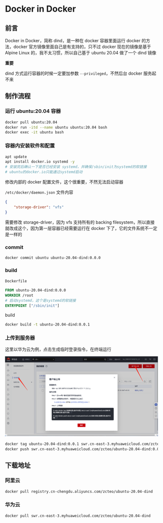 # Docker in Docker

## 前言

Docker in Docker，简称 dind，是一种在 docker 容器里面运行 docker 的方法，docker 官方镜像里面自己是有支持的，只不过 docker 现在的镜像是基于 Alpine Linux 的，我不太习惯，所以自己基于 ubuntu 20.04 做了一个 dind 镜像

**重要**

dind 方式运行容器的时候一定要加参数 `--privileged`，不然后台 docker 服务起不来



## 制作流程

### 运行 ubuntu:20.04 容器

```bash
docker pull ubuntu:20.04
docker run -itd --name ubuntu ubuntu:20.04 bash
docker exec -it ubuntu bash
```

### 容器内安装软件和配置

```bash
apt update
apt install docker.io systemd -y
# 安装完后确认一下是否已经安装 systemd，并确保/sbin/init为systemd的软链接
# ubuntu的docker.io只能通过systemd启动
```

修改内部的 docker 配置文件，这个很重要，不然无法启动容器

`/etc/docker/daemon.json` 文件内容

```json
{
    "storage-driver": "vfs"
}
```

需要修改 storage-driver，因为 vfs 支持所有的 backing filesystem，所以直接就改成这个，因为第一层容器已经需要运行在 docker 下了，它的文件系统不一定是一样的

### commit

```bash
docker commit ubuntu ubuntu-20.04-dind:0.0.0
```

### build

`Dockerfile`

```dockerfile
FROM ubuntu-20.04-dind:0.0.0
WORKDIR /root
# 启动systemd，这个是systemd的软链接
ENTRYPOINT ["/sbin/init"]
```

build

```bash
docker build -t ubuntu-20.04-dind:0.0.1
```

### 上传到服务器

这里以华为云为例，点击生成临时登录指令，在终端运行

![01](img/005/01.png)

```bash
docker tag ubuntu-20.04-dind:0.0.1 swr.cn-east-3.myhuaweicloud.com/zcteo/ubuntu-20.04-dind:0.0.1
docker push swr.cn-east-3.myhuaweicloud.com/zcteo/ubuntu-20.04-dind:0.0.1
```



## 下载地址

### 阿里云

```bash
docker pull registry.cn-chengdu.aliyuncs.com/zcteo/ubuntu-20.04-dind
```



### 华为云

```bash
docker pull swr.cn-east-3.myhuaweicloud.com/zcteo/ubuntu-20.04-dind
```


